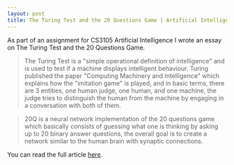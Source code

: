 ```yaml
---
layout: post
title: The Turing Test and the 20 Questions Game | Artificial Intelligence
---
```


As part of an assignment for CS3105 Artificial Intelligence I wrote an essay on The Turing Test and the 20 Questions Game.

>The Turing Test is a "simple operational definition of intelligence" and is used to test if a machine displays intelligent behaviour. Turing published the paper "Computing Machinery and Intelligence" which explains how the "imitation game" is played, and in basic terms, there are 3 entities, one human judge, one human, and one machine, the judge tries to distinguish the human from the machine by engaging in a conversation with both of them.

>20Q is a neural network implementation of the 20 questions game which basically consists of guessing what one is thinking by asking up to 20 binary answer questions, the overall goal is to create a network similar to the human brain with synaptic connections.

You can read the full article [here](/assets/articles/the-turing-test-and-the-20-questions-game-artificial-intelligence.pdf).